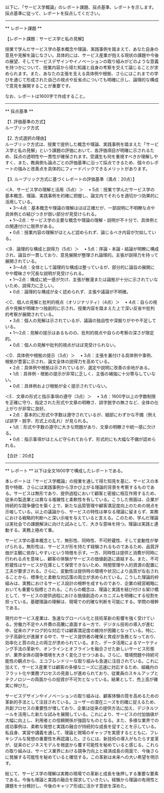 以下に、「サービス学概論」のレポート課題、採点基準、レポートを示します。採点基準に従って、レポートを採点してください。

---------------------------------------
** レポート課題 **

【レポート課題：サービス学と私の見解】

授業で学んだサービス学の基本概念や理論、実践事例を踏まえて、あなた自身の意見や見解を論じなさい。具体的には、サービス産業が抱える現状の課題や今後の展望、そしてサービスデザインやイノベーションの取り組みがどのような意義を持つかについて、授業内容から得た知識と自身の考察を交えて論じることが求められます。また、あなたの主張を支える具体例や根拠、さらにはこれまでの学びを通じて形成された自己の視点や反省点についても明確に示し、論理的な構成で意見を展開することが重要です。

なお、レポートは1600字で作成すること。

---------------------------------------
** 採点基準 **

【1. 評価基準の方式】  
ルーブリック方式

【2. 方式選択の理由】  
ルーブリック方式は、授業で提供した概念や理論、実践事例を踏まえた「サービス学と私の見解」という課題の評価において、各評価項目が明確に示されるため、採点の透明性や一貫性が確保されます。受講生も何を重視すべきか理解しやすく、また、教員側も論点ごとの評価基準に沿って採点できるため、個々のレポートの強みと改善点を具体的にフィードバックできるメリットがあります。

【3. ルーブリック方式に基づくレポートの評価基準（満点：20点）】

＜A．サービス学の理解と活用（5点）＞
 • 5点：授業で学んだサービス学の基本概念、理論、実践事例を的確に把握し、論文内でそれらを適切かつ効果的に活用している。  
 • 3～4点：基本概念や理論の理解はほぼ正確だが、一部説明に不明瞭な点や具体例との結びつきが弱い部分が見受けられる。  
 • 1～2点：サービス学の主要な概念や理論の理解・説明が不十分で、具体例との関連付けに限界がある。  
 • 0点：授業内容の理解がほとんど認められず、論じるべき内容が欠如している。

＜B．論理的な構成と説得力（5点）＞
 • 5点：序論・本論・結論が明瞭に構成され、論旨が一貫しており、意見展開が整理され論理的。主張が説得力を持って展開されている。  
 • 3～4点：全体として論理的な構成は整っているが、部分的に論旨の展開にやや曖昧さや冗長な説明が見受けられる。  
 • 1～2点：構成に統一感が欠け、主張が散漫または論拠が十分に示されていないため、説得力に乏しい。  
 • 0点：論理的な構成が全く認められず、主張や議論が不明確。

＜C．個人の見解と批判的視点（オリジナリティ）（4点）＞
 • 4点：自らの視点や見解が明確かつ独創的に示され、授業内容を踏まえた上で深い反省や批判的考察が展開されている。  
 • 3点：個人の見解は示されているが、議論の独自性や深掘りがやや不足している。  
 • 1～2点：見解の提示はあるものの、批判的視点や自らの考察の深さが限定的。  
 • 0点：個人の見解や批判的視点がほぼ見受けられない。

＜D．具体例や根拠の提示（3点）＞
 • 3点：主張を裏付ける具体例や事例、根拠が豊富に示され、論文全体の説得力を高めている。  
 • 2点：具体例や根拠は示されているが、選定や説明に改善の余地がある。  
 • 1点：具体例・根拠の提示が非常に乏しく、主張の補強に十分寄与していない。  
 • 0点：具体例および根拠が全く提示されていない。

＜E．文章の形式と指示事項の遵守（3点）＞
 • 3点：1600字以上の字数制限を正確に守り、指定された形式や文章の明瞭さ、誤字脱字の無さなど、全体の仕上がりが非常に良好。  
 • 2点：基本的に形式や字数は遵守されているが、細部にわずかな不備（例えば誤字・脱字、形式上の乱れ）が見られる。  
 • 1点：形式や字数の遵守に大きな問題があり、文章の明瞭さや統一感に欠ける。  
 • 0点：指示事項がほとんど守られておらず、形式的にも大幅な不備が認められる。

【合計：20点】

---------------------------------------
** レポート **
以下は全文1600字で構成したレポートである。

本レポートは『サービス学概論』の授業を通して得た知見を基に、サービスの本質や特徴、さらには実践事例から浮かび上がる理論的背景を考察するものである。サービスは無形であり、提供過程において顧客と密接に相互作用するため、従来の製造業とは異なる複雑性と柔軟性を有している。こうした側面は、企業が持続的な競争優位を築く上で、新たな品質管理や顧客満足度向上のための視点を示唆している。以上の議論から、サービスの特性は単なる理論に留まらず、実務における戦略的判断へと深い示唆を与えていると言える。このため、学んだ理論は実社会での課題解決に向けた試みとして、大きな意味を持つ。理論は実践と連動する。実務上極めて重。

サービス学の基本概念として、無形性、同時性、不可貯蔵性、そして変動性が挙げられる。無形性は、サービスが形を持たず経験されるものであるため、品質評価が主観に依存しやすいという特徴を示す。一方、同時性は提供と消費が同時に行われる点を意味し、顧客の体験がサービスの価値創造に直結する。また、不可貯蔵性はサービスが在庫として保管できないため、時間管理や人的資源の配置に工夫が要求される。さらに、変動性は提供時の環境や状況により品質が左右されることから、標準化と柔軟な対応策の両立が求められている。こうした理論的枠組みは、実務におけるサービス設計の根幹を成すものであり、企業の経営戦略においても重要な指標とされる。これらの概念は、理論と実践を結び付ける架け橋として、サービスの提供過程における価値創造のメカニズムを明確にする役割を担っている。基礎理論の理解は、現場での的確な判断を可能にする。学問の根幹である。

現代のサービス産業は、急速なグローバル化と技術革新の影響を強く受けている。労働力不足や人件費の高騰に直面する一方で、デジタル技術の導入が進む中、従来のアナログ的な対応では顧客満足度の維持が困難となっている。特に、少子高齢化が進展する中で、サービス提供者の確保と育成が急務となっており、効率化と質の向上の両立が求められている。また、データ活用によるマーケティング手法の革新や、オンラインとオフラインを融合させた新しいサービス形態が、業界全体の競争環境を大きく変化させつつある。さらに、環境問題や持続可能性の観点から、エコフレンドリーな取り組みも急速に注目されている。これに加えて、サービス産業では顧客の多様なニーズに迅速に対応するため、組織内のフラット化や業務プロセスの見直しが進められており、従業員のスキルアップとテクノロジーの両面からの投資が不可欠となっている。結果として、売上高が確実に伸びた。

サービスデザインやイノベーションの取り組みは、顧客体験の質を高めるための革新的手法として注目されている。ユーザーの潜在ニーズを的確に捉えるため、共創プロセスの重要性が増しており、企業は従来の提供方法に加え、デジタルツールを活用した新たな試みを展開している。これにより、サービスの付加価値が大幅に向上し、利用者との信頼関係が強固なものとなる。また、多様な業界での成功事例は、柔軟な発想と実践の融合が持続的な成長を促すことを示している。私自身、実習や講義を通して、理論と現場のギャップを実感するとともに、フレキシブルな発想の重要性を再認識した。さらには、新技術の導入がもたらす変革が、従来のビジネスモデルを根底から覆す可能性を秘めていると感じる。これらの取り組みは、サービス業界における競争力向上と経済成長の両面で、今後さらに発展する可能性を秘めていると確信する。この革新は未来への大い希望を明示す。

総じて、サービス学の理解は実務の現場での革新と成長を後押しする重要な要素である。今後も理論と実践の融合を探求していきたい。経験から理論の有用性と課題を十分検討し、今後のキャリア形成に活かす意欲を深めた。



